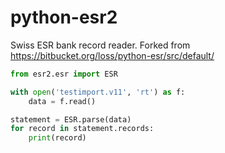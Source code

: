 # python-esr2
Swiss ESR bank record reader. Forked from https://bitbucket.org/loss/python-esr/src/default/

```py
from esr2.esr import ESR

with open('testimport.v11', 'rt') as f:
    data = f.read()

statement = ESR.parse(data)
for record in statement.records:
    print(record)
```
